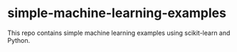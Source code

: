 # simple-machine-learning-examples
This repo contains simple machine learning examples using scikit-learn and Python.
